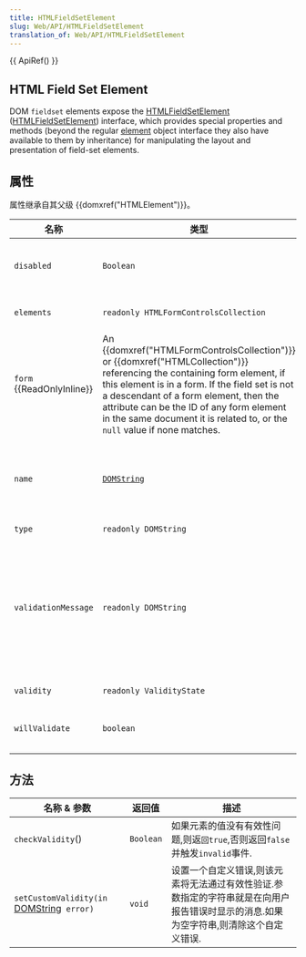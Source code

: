 ```yaml
---
title: HTMLFieldSetElement
slug: Web/API/HTMLFieldSetElement
translation_of: Web/API/HTMLFieldSetElement
---
```

{{ ApiRef() }}

## HTML Field Set Element

DOM `fieldset` elements expose the [HTMLFieldSetElement](http://dev.w3.org/html5/spec/forms.html#htmlfieldsetelement) ([HTMLFieldSetElement](https://www.w3.org/TR/DOM-Level-2-HTML/html.html#ID-7365882)) interface, which provides special properties and methods (beyond the regular [element](/zh-CN/docs/Web/API/element) object interface they also have available to them by inheritance) for manipulating the layout and presentation of field-set elements.

## 属性

属性继承自其父级 {{domxref("HTMLElement")}}。

| 名称                            | 类型                                                                                                                                                                                                                                                                                                                                                                    | 描述                                                                                                                                                                                                                                                         |
| ------------------------------- | ----------------------------------------------------------------------------------------------------------------------------------------------------------------------------------------------------------------------------------------------------------------------------------------------------------------------------------------------------------------------- | ------------------------------------------------------------------------------------------------------------------------------------------------------------------------------------------------------------------------------------------------------------ |
| `disabled`                      | `Boolean`                                                                                                                                                                                                                                                                                                                                                               | 读取 HTML 属性 {{ htmlattrxref("disabled", "fieldset") }},表明用户是否可以操作该控件.                                                                                                                                                          |
| `elements`                      | `readonly HTMLFormControlsCollection`                                                                                                                                                                                                                                                                                                                                   | The elements belonging to this field set.                                                                                                                                                                                                                    |
| `form` {{ReadOnlyInline}} | An {{domxref("HTMLFormControlsCollection")}} or {{domxref("HTMLCollection")}} referencing the containing form element, if this element is in a form. If the field set is not a descendant of a form element, then the attribute can be the ID of any form element in the same document it is related to, or the `null` value if none matches. |                                                                                                                                                                                                                                                              |
| `name`                          | [`DOMString`](/zh-CN/DOM/DOMString)                                                                                                                                                                                                                                                                                                                                     | Reflects the {{ htmlattrxref("name", "fieldset") }} HTML attribute, containing the name of the field set, used for submitting the form.                                                                                                        |
| `type`                          | `readonly DOMString`                                                                                                                                                                                                                                                                                                                                                    | 一定为字符串`fieldset`.                                                                                                                                                                                                                                      |
| `validationMessage`             | `readonly DOMString`                                                                                                                                                                                                                                                                                                                                                    | A localized message that describes the validation constraints that the element does not satisfy (if any). This is the empty string if the element is not a candidate for constraint validation (**willValidate** is false), or it satisfies its constraints. |
| `validity`                      | `readonly ValidityState`                                                                                                                                                                                                                                                                                                                                                | The validity states that this element is in.                                                                                                                                                                                                                 |
| `willValidate`                  | `boolean`                                                                                                                                                                                                                                                                                                                                                               | Always false because `fieldset` objects are never candidates for constraint validation.                                                                                                                                                                      |

## 方法

| 名称 & 参数                                                       | 返回值    | 描述                                                                                                                                  |
| ----------------------------------------------------------------- | --------- | ------------------------------------------------------------------------------------------------------------------------------------- |
| `checkValidity`()                                                 | `Boolean` | 如果元素的值没有有效性问题,则返`回true`,否则返回`false`并触发`invalid`事件.                                                           |
| `setCustomValidity(in `[DOMString](/zh-CN/DOM/DOMString)` error)` | `void`    | 设置一个自定义错误,则该元素将无法通过有效性验证.参数指定的字符串就是在向用户报告错误时显示的消息.如果为空字符串,则清除这个自定义错误. |
